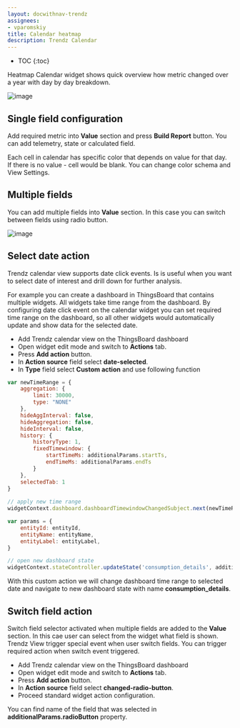 ```yaml
---
layout: docwithnav-trendz
assignees:
- vparomskiy
title: Calendar heatmap
description: Trendz Calendar 
---
```


* TOC
{:toc}

Heatmap Calendar widget shows quick overview how metric changed over a year with day by day breakdown.

![image](https://img.thingsboard.io/trendz/calendar_heatmap.png)

## Single field configuration

Add required metric into **Value** section and press **Build Report** button. You can add telemetry, state or calculated field.

Each cell in calendar has specific color that depends on value for that day. If there is no value - cell would be blank. 
You can change color schema and View Settings.

## Multiple fields

You can add multiple fields into **Value** section. In this case you can switch between fields using radio button.

![image](https://img.thingsboard.io/trendz/calendar_heatmap_multiple.png)

## Select date action

Trendz calendar view supports date click events. Is is useful when you want to select date of interest and drill down for further analysis.

For example you can create a dashboard in ThingsBoard that contains multiple widgets. All widgets take time range from the dashboard.
By configuring date click event on the calendar widget you can set required time range on the dashboard, so all other widgets would automatically update 
and show data for the selected date.

* Add Trendz calendar view on the ThingsBoard dashboard
* Open widget edit mode and switch to **Actions** tab.
* Press **Add action** button.
* In **Action source** field select **date-selected**.
* In **Type** field select **Custom action** and use following function

```javascript
var newTimeRange = {
    aggregation: {
        limit: 30000,
        type: "NONE"
    },
    hideAggInterval: false,
    hideAggregation: false,
    hideInterval: false,
    history: {
        historyType: 1,
        fixedTimewindow: {
            startTimeMs: additionalParams.startTs,
            endTimeMs: additionalParams.endTs
        }
    },
    selectedTab: 1
}
    
// apply new time range 
widgetContext.dashboard.dashboardTimewindowChangedSubject.next(newTimeRange);

var params = {
    entityId: entityId,
    entityName: entityName,
    entityLabel: entityLabel,
}

// open new dashboard state        
widgetContext.stateController.updateState('consumption_details', additionalParams.params);
```
 
With this custom action we will change dashboard time range to selected date and navigate to new dashboard state with name **consumption_details**.

## Switch field action

Switch field selector activated when multiple fields are added to the **Value** section. In this cae user can select from the widget what field is shown.
Trendz View trigger special event when user switch fields. You can trigger required action when switch event triggered.

* Add Trendz calendar view on the ThingsBoard dashboard
* Open widget edit mode and switch to **Actions** tab.
* Press **Add action** button.
* In **Action source** field select **changed-radio-button**.
* Proceed standard widget action configuration. 

You can find name of the field that was selected in **additionalParams.radioButton** property.